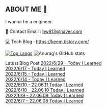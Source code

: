 ## ABOUT ME 👋
I wanna be a engineer.

📩 Contact Email : hw813@naver.com

💻 Tech Blog : https://keem.tistory.com/

[![Top Langs](https://github-readme-stats.vercel.app/api/top-langs/?username=keem-hyun&layout=compact&theme=merko)](https://github.com/anuraghazra/github-readme-stats)
![Anurag's GitHub stats](https://github-readme-stats.vercel.app/api?username=keem-hyun&show_icons=true&theme=merko)

Latest Blog Post
[2022/6/29 - Today I Learned](https://keem.tistory.com/entry/Today-I-Learned-3) <br>
[2022/6/17 - Today I Learned](https://keem.tistory.com/entry/Today-I-Learned-2) <br>
[2022/6/15 - Today I Learned](https://keem.tistory.com/entry/Today-I-Learned-1) <br>
[2022/6/14 - Today I Learned](https://keem.tistory.com/entry/Today-I-Learned) <br>
[2022/6/10 - 22.06.11 Today I Learned](https://keem.tistory.com/entry/220611-Today-I-Learned) <br>
[2022/6/10 - 22.06.10 Today I Learned](https://keem.tistory.com/entry/220610-Today-I-Learned) <br>
[2022/6/9 - 22.06.09 Today I Learned](https://keem.tistory.com/entry/220609-Today-I-Learned) <br>
[2022/6/7 - 22.06.08 Today I Learned](https://keem.tistory.com/entry/1%EC%A3%BC%EC%B0%A8-Weekly-I-Learned) <br>
